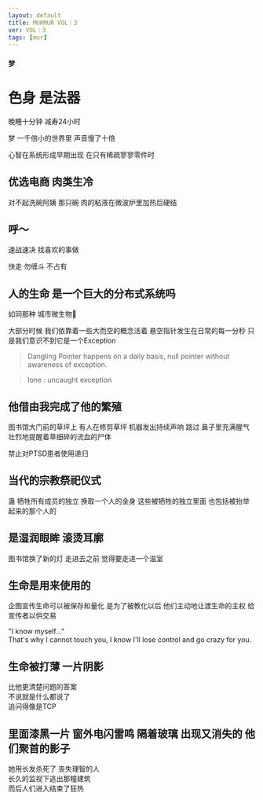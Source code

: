```yaml
---
layout: default
title: MURMUR VOL｜3
ver: VOL｜3
tags: [mur]
---
```

<h4 class=edge>梦</h4>

# 色身 是法器

晚睡十分钟 减寿24小时

梦
一千倍小的世界里 声音慢了十倍

心智在系统形成早期出现 在只有稀疏寥寥零件时

## 优选电商 肉类生冷

对不起洗碗阿姨 那只碗 肉的粘液在微波炉里加热后硬结

## 呼～

速战速决 找喜欢的事做

快走 勿缠斗 不占有

## 人的生命 是一个巨大的分布式系统吗

如同那种 城市微生物🦠

大部分时候 我们依靠着一些大而空的概念活着 悬空指针发生在日常的每一分秒 只是我们意识不到它是一个Exception

> Dangling Pointer happens on a daily basis, null pointer without awareness of exception.

> lone
> : uncaught exception

## 他借由我完成了他的繁殖

图书馆大门前的草坪上 有人在修剪草坪 机器发出持续声响 路过 鼻子里充满腥气 壮烈地提醒着草细碎的流血的尸体

禁止对PTSD患者使用递归

## 当代的宗教祭祀仪式

蛊 牺牲所有成员的独立 换取一个人的金身 这些被牺牲的独立里面 也包括被抬举起来的那个人的

## 是湿润眼眸 滚烫耳廓

图书馆换了新的灯 走进去之前 觉得要走进一个温室

## 生命是用来使用的

企图宣传生命可以被保存和量化 是为了被教化以后 他们主动地让渡生命的主权 给宣传者以供交易

"I know myself..."  
That's why I cannot touch you, I know I'll lose control and go crazy for you.

## 生命被打薄 一片阴影

比他更清楚问题的答案   
不说就是什么都说了   
追问得像是TCP  

## 里面漆黑一片 窗外电闪雷鸣 隔着玻璃 出现又消失的 他们聚首的影子

她用长发杀死了 丧失理智的人  
长久的监视下逃出那幢建筑  
而后人们进入结束了狂热  
